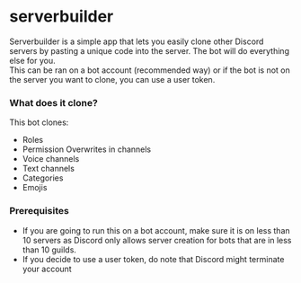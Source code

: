 # serverbuilder
Serverbuilder is a simple app that lets you easily clone other Discord servers by pasting a unique code into the server. The bot will do everything else for you.<br/>
This can be ran on a bot account (recommended way) or if the bot is not on the server you want to clone, you can use a user token. 

### What does it clone?
This bot clones:
- Roles
- Permission Overwrites in channels
- Voice channels
- Text channels
- Categories
- Emojis

### Prerequisites
- If you are going to run this on a bot account, make sure it is on less than 10 servers as Discord only allows server creation for bots that are in less than 10 guilds.
- If you decide to use a user token, do note that Discord might terminate your account